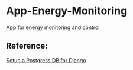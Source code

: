 # App-Energy-Monitoring
App for energy monitoring and control

## Reference:
<a href="
https://stackpython.medium.com/how-to-start-django-project-with-a-database-postgresql-aaa1d74659d8">Setup a Postgress DB for Django </a>
